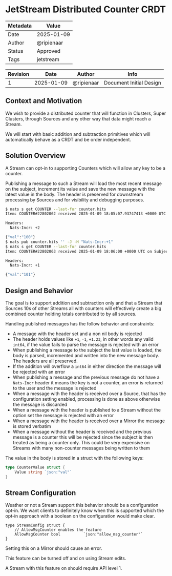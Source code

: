 # JetStream Distributed Counter CRDT

| Metadata | Value      |
|----------|------------|
| Date     | 2025-01-09 |
| Author   | @ripienaar |
| Status   | Approved   |
| Tags     | jetstream  |

| Revision | Date       | Author     | Info                    |
|----------|------------|------------|-------------------------|
| 1        | 2025-01-09 | @ripienaar | Document Initial Design |

## Context and Motivation

We wish to provide a distributed counter that will function in Clusters, Super Clusters, through Sources and any other way that data might reach a Stream.

We will start with basic addition and subtraction primitives which will automatically behave as a CRDT and be order independent.

## Solution Overview

A Stream can opt-in to supporting Counters which will allow any key to be a counter.

Publishing a message to such a Stream will load the most recent message on the subject, increment its value and save 
the new message with the latest value in the body. The header is preserved for downstream processing by Sources and for 
visibility and debugging purposes.

```bash
$ nats s get COUNTER --last-for counter.hits
Item: COUNTER#22802062 received 2025-01-09 18:05:07.93747413 +0000 UTC on Subject counter.hits

Headers:
  Nats-Incr: +2

{"val":"100"}
$ nats pub counter.hits '' -J -H "Nats-Incr:+1"
$ nats s get COUNTER --last-for counter.hits
Item: COUNTER#22802063 received 2025-01-09 18:06:00 +0000 UTC on Subject counter.hits

Headers:
  Nats-Incr: +1

{"val":"101"}
```

## Design and Behavior

The goal is to support addition and subtraction only and that a Stream that Sources 10s of other Streams all with 
counters will effectively create a big combined counter holding totals contributed to by all sources.

Handling published messages has the follow behavior and constraints:

 * A message with the header set and a non nil body is rejected
 * The header holds values like `+1`, `-1`, `+1.23`, in other words any valid `int64`, if the value fails to parse 
   the message is rejected with an error
 * When publishing a message to the subject the last value is loaded, the body is parsed, incremented and written 
   into the new message body. The headers are all preserved.
 * If the addition will overflow a `int64` in either direction the message will be rejected with an error
 * When publishing a message and the previous message do not have a `Nats-Incr` header it means the key is not a 
   counter, an error is returned to the user and the message is rejected
 * When a message with the header is received over a Source, that has the configuration setting enabled, processing is 
   done as above otherwise the message is discarded
 * When a message with the header is published to a Stream without the option set the message is rejected with an error
 * When a message with the header is received over a Mirror the message is stored verbatim
 * When a message without the header is received and the previous message is a counter this will be rejected since 
   the subject is then treated as being a counter only. This could be very expensive on Streams with many 
   non-counter messages being written to them

The value in the body is stored in a struct with the following keys:

```go
type CounterValue struct {
	Value string `json:"val"`
}
```

## Stream Configuration

Weather or not a Stream support this behavior should be a configuration opt-in. We want clients to definitely know
when this is supported which the opt-in approach with a boolean on the configuration would make clear.

```golang
type StreamConfig struct {
	// AllowMsgCounter enables the feature
	AllowMsgCounter bool          `json:"allow_msg_counter"`
}
```

Setting this on a Mirror should cause an error.

This feature can be turned off and on using Stream edits.

A Stream with this feature on should require API level 1.
